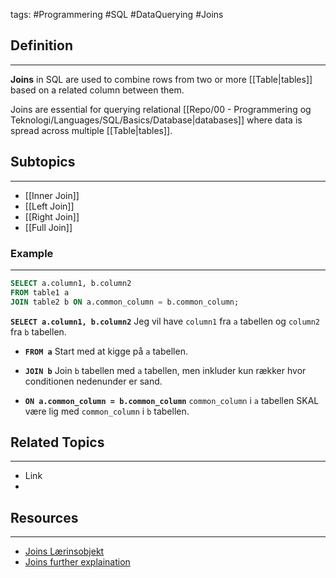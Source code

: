 tags: #Programmering #SQL #DataQuerying #Joins

## Definition 
---
**Joins** in SQL are used to combine rows from two or more [[Table|tables]] based on a related column between them. 

Joins are essential for querying relational [[Repo/00 - Programmering og Teknologi/Languages/SQL/Basics/Database|databases]] where data is spread across multiple [[Table|tables]].

## Subtopics
---
- [[Inner Join]]
- [[Left Join]]
- [[Right Join]]
- [[Full Join]]
### Example
---
```sql
SELECT a.column1, b.column2
FROM table1 a
JOIN table2 b ON a.common_column = b.common_column;
```

**`SELECT a.column1, b.column2`** 
  Jeg vil have ``column1`` fra ``a`` tabellen og ``column2`` fra ``b`` tabellen.

- **`FROM a`**
  Start med at kigge på ``a`` tabellen.
  
- **`JOIN b`**
  Join ``b`` tabellen med ``a`` tabellen, men inkluder kun rækker hvor conditionen nedenunder er sand.

- **`ON a.common_column = b.common_column`**
  ``common_column`` i ``a`` tabellen SKAL være lig med ``common_column`` i ``b`` tabellen.

## Related Topics
---
- Link
- 

## Resources
---
- [Joins Lærinsobjekt](https://scorm.itslearning.com/data/3289/C20150/ims_import_17/scormcontent/index.html#/lessons/KB7APLAcdHun_ihIXpYOFDKs8d--Mx14)
- [Joins further explaination](https://blog.jooq.org/say-no-to-venn-diagrams-when-explaining-joins/)